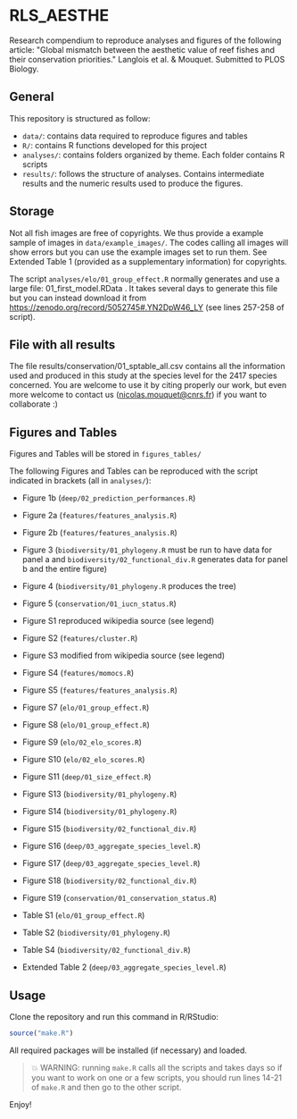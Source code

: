 # RLS_AESTHE

Research compendium to reproduce analyses and figures of the following article: "Global mismatch between the aesthetic value of reef fishes and their conservation priorities." Langlois et al. & Mouquet. Submitted to PLOS Biology.

## General

This repository is structured as follow:

- `data/`: contains data required to reproduce figures and tables
- `R/`: contains R functions developed for this project
- `analyses/`: contains folders organized by theme. Each folder contains R scripts
- `results/`: follows the structure of analyses. Contains intermediate results and the numeric results used to produce the figures.
    
## Storage

Not all fish images are free of copyrights. We thus provide a example sample of images in `data/example_images/`. The codes calling all images will show errors but you can use the example images set to run them. See Extended Table 1 (provided as a supplementary information) for copyrights. 

The script `analyses/elo/01_group_effect.R` normally generates and use a large file: 01_first_model.RData . It takes several days to generate this file but you can instead download it from https://zenodo.org/record/5052745#.YN2DpW46_LY (see lines 257-258 of script).

## File with all results  

The file results/conservation/01_sptable_all.csv contains all the information used and produced in this study at the species level for the 2417 species concerned. You are welcome to use it by citing properly our work, but even more welcome to contact us (nicolas.mouquet@cnrs.fr) if you want to collaborate :) 
    
## Figures and Tables

Figures and Tables will be stored in `figures_tables/`

The following Figures and Tables can be reproduced with the script indicated in brackets (all in `analyses/`):
    
- Figure 1b (`deep/02_prediction_performances.R`)
- Figure 2a (`features/features_analysis.R`)
- Figure 2b (`features/features_analysis.R`) 
- Figure 3 (`biodiversity/01_phylogeny.R` must be run to have data for panel a and `biodiversity/02_functional_div.R` generates data for panel b and the entire figure)
- Figure 4 (`biodiversity/01_phylogeny.R` produces the tree)
- Figure 5 (`conservation/01_iucn_status.R`)
- Figure S1 reproduced wikipedia source (see legend) 
- Figure S2 (`features/cluster.R`) 
- Figure S3 modified from wikipedia source (see legend) 
- Figure S4  (`features/momocs.R`)
- Figure S5  (`features/features_analysis.R`)
- Figure S7  (`elo/01_group_effect.R`)
- Figure S8  (`elo/01_group_effect.R`)
- Figure S9  (`elo/02_elo_scores.R`)
- Figure S10 (`elo/02_elo_scores.R`)
- Figure S11 (`deep/01_size_effect.R`)
- Figure S13 (`biodiversity/01_phylogeny.R`)
- Figure S14 (`biodiversity/01_phylogeny.R`)
- Figure S15 (`biodiversity/02_functional_div.R`)
- Figure S16 (`deep/03_aggregate_species_level.R`)
- Figure S17 (`deep/03_aggregate_species_level.R`)
- Figure S18 (`biodiversity/02_functional_div.R`)
- Figure S19 (`conservation/01_conservation_status.R`)
      
- Table S1 (`elo/01_group_effect.R`)
- Table S2 (`biodiversity/01_phylogeny.R`)
- Table S4 (`biodiversity/02_functional_div.R`)

- Extended Table 2 (`deep/03_aggregate_species_level.R`)

## Usage

Clone the repository and run this command in R/RStudio:

```r 
source("make.R")
```
All required packages will be installed (if necessary) and loaded.
> :boom: WARNING: running `make.R` calls all the scripts and takes days so if you want to work on one or a few scripts, you should run lines 14-21 of `make.R` and then go to the other script.

Enjoy!


